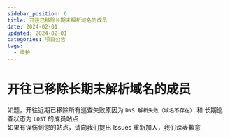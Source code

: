 ```yaml
---
sidebar_position: 6
title: 开往已移除长期未解析域名的成员
date: 2024-02-01
updated: 2024-02-01
categories: 项目公告
tags:
  - 维护
---
```


# 开往已移除长期未解析域名的成员

如题，开往近期已移除所有巡查失败原因为 `DNS 解析失败（域名不存在）` 和 长期巡查状态为 `LOST` 的成员站点\
如果有误伤到您的站点，请向我们提出 Issues 重新加入，我们深表歉意
